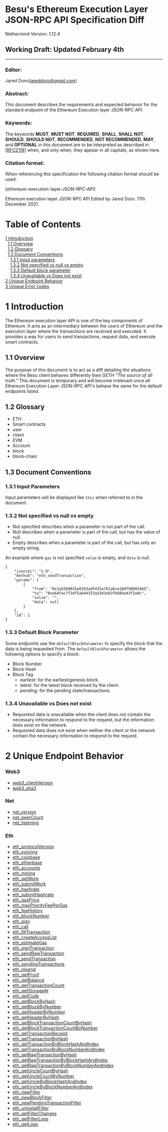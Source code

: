 # Besu's Ethereum Execution Layer JSON-RPC API Specification Diff
 Nethermind Version: 1.12.4
## Working Draft: Updated February 4th
---
### **Editor:**
Jared Doro(jareddoro@gmail.com)
### **Abstract:**
This document describes the requirements and expected behavior for the standard endpoint of the Ethereum Execution layer JSON-RPC API.
### **Keywords:**
The keywords **MUST**, **MUST NOT**, **REQUIRED**, **SHALL**, **SHALL NOT**, **SHOULD**, **SHOULD NOT**, **RECOMMENDED**, **NOT RECOMMENDED**, **MAY**, and **OPTIONAL** in this document are to be interpreted as described in [[RFC2119](http://www.ietf.org/rfc/rfc2119.txt)] when, and only when, they appear in all capitals, as shown here.

### **Citation format:**
When referencing this specification the following citation format should be used:

[ethereum-execution-layer-JSON-RPC-API]

Ethereum execution layer JSON-RPC API Edited by Jared Doro. 17th December 2021.
# Table of Contents
[1 Introduction](#1-introduction)\
&nbsp;&nbsp;[1.1 Overview](#11-overview)\
&nbsp;&nbsp;[1.2 Glossary](#12-glossary)\
&nbsp;&nbsp;[1.3 Document Conventions](#13-document-conventions)\
&nbsp;&nbsp;&nbsp;&nbsp;[1.3.1 Input parameters](#131-input-parameters)\
&nbsp;&nbsp;&nbsp;&nbsp;[1.3.2 Not specified vs null vs empty](#132-not-specified-vs-null-vs-empty)\
&nbsp;&nbsp;&nbsp;&nbsp;[1.3.3 Default block parameter](#133-default-block-parameter)\
&nbsp;&nbsp;&nbsp;&nbsp;[1.3.4 Unavailable vs Does not exist](#134-unavailable-vs-does-not-exist)\
[2 Unique Endpoint Behavior](#2-unique-endpoint-behavior)\
[3 Unique Error codes](#3-unique-error-codes)
# 1 Introduction 

The Ethereum execution layer API is one of the key components of Ethereum. It acts as an intermediary between the users of Ethereum and the execution layer where the transactions are received and executed. It provides a way for users to send transactions, request data, and execute smart contracts. 
## 1.1 Overview

The purpose of this document is to act as a diff detailing the situations where the Besu client behaves differently then GETH *"The source of all truth."* This document is temporary and will become irrelevant once all Ethereum Execution Layer JSON-RPC API's behave the same for the default endpoints listed.
## 1.2 Glossary
* ETH
* Smart contracts
* user
* client
* EVM
* Account
* block
* block-chain

## 1.3 Document Conventions
### 1.3.1 Input Parameters
Input parameters will be displayed like `this` when referred to in the document.
### 1.3.2 Not specified vs null vs empty
* Not specified describes when a parameter is not part of the call.
* Null describes when a parameter is part of the call, but has the value of null.
* Empty describes when a parameter is part of the call, but has only an empty string.

An example where `gas` is not specified `value` is empty, and `data` is null.
```
{
	"jsonrpc": "2.0",
	"method": "eth_sendTransaction",
	"params": [
		{
			"from": "0x3a5509015e0193adf435a761a6ce160f900034b5",
			"to": "0xe64fac7f3df5ab44333ad3d3eb3fb68be43f2e8c",
			"value": "",
			"data": null
		}
	],
	"id": 1
}
```
### 1.3.3 Default Block Parameter
Some endpoints use the `defaultBlockParameter` to specify the block that the data is being requested from.
The `defaultBlockParameter` allows the following options to specify a block:
* Block Number
* Block Hash
* Block Tag
  * earliest: for the earliest/genesis block.
  * latest: for the latest block received by the client.
  * pending: for the pending state/transactions.

### 1.3.4 Unavailable vs Does not exist
* Requested data is unavailable when the client does not contain the necessary information to respond to the request, but the information does exist on the network.
* Requested data does not exist when neither the client or the network contain the necessary information to respond to the request.
# 2 Unique Endpoint Behavior

### Web3
* <a href="#clientVersion">web3_clientVersion</a>
* <a href="#sha3">web3_sha3</a>
### Net
* <a href="#version">net_version</a>
* <a href="#peerCount">net_peerCount</a>
* <a href="#listening">net_listening</a>
### Eth
* <a href="#protocolVersion">eth_protocolVersion</a>
* <a href="#syncing">eth_syncing</a>
* <a href="#coinbase">eth_coinbase</a>
* <a href="#etherbase">eth_etherbase</a>
* <a href="#accounts">eth_accounts</a>
* <a href="#mining">eth_mining</a>
* <a href="#getWork">eth_getWork</a>
* <a href="#submitWork">eth_submitWork</a>
* <a href="#hashrate">eth_hashrate</a>
* <a href="#submitHashrate">eth_submitHashrate</a>
* <a href="#gasPrice">eth_gasPrice</a>
* <a href="#maxPriorityFeePerGas">eth_maxPriorityFeePerGas</a>
* <a href="#feeHistory">eth_feeHistory</a>
* <a href="#blockNumber">eth_blockNumber</a>
* <a href="#sign">eth_sign</a>
* <a href="#call">eth_call</a>
* <a href="#fillTransaction">eth_fillTransaction</a>
* <a href="#createAccessList">eth_createAccessList</a>
* <a href="#estimateGas">eth_estimateGas</a>
* <a href="#signTransaction">eth_signTransaction</a>
* <a href="#sendRawTransaction">eth_sendRawTransaction</a>
* <a href="#sendTransaction">eth_sendTransaction</a>
* <a href="#pendingTransactions">eth_pendingTransactions</a>
* <a href="#resend">eth_resend</a>
* <a href="#getProof">eth_getProof</a>
* <a href="#getBalance">eth_getBalance</a>
* <a href="#getTransactionCount">eth_getTransactionCount</a>
* <a href="#getStorageAt">eth_getStorageAt</a>
* <a href="#getCode">eth_getCode</a>
* <a href="#getBlockByHash">eth_getBlockByHash</a>
* <a href="#getBlockByNumber">eth_getBlockByNumber</a>
* <a href="#getHeaderByNumber">eth_getHeaderByNumber</a>
* <a href="#getHeaderByHash">eth_getHeaderByHash</a>
* <a href="#getBlockTransactionCountByHash">eth_getBlockTransactionCountByHash</a>
* <a href="#getBlockTransactionCountByNumber">eth_getBlockTransactionCountByNumber</a>
* <a href="#getTransactionReceipt">eth_getTransactionReceipt</a>
* <a href="#getTransactionByHash">eth_getTransactionByHash</a>
* <a href="#getTransactionByBlockHashAndIndex">eth_getTransactionByBlockHashAndIndex</a>
* <a href="#getTransactionByBlockNumberAndIndex">eth_getTransactionByBlockNumberAndIndex</a>
* <a href="#getRawTransactionByHash">eth_getRawTransactionByHash</a>
* <a href="#getRawTransactionByBlockHashAndIndex">eth_getRawTransactionByBlockHashAndIndex</a>
* <a href="#getRawTransactionByBlockNumberAndIndex">eth_getRawTransactionByBlockNumberAndIndex</a>
* <a href="#getUncleCountByHash">eth_getUncleCountByHash</a> 
* <a href="#getUncleCountByNumber">eth_getUncleCountByNumber</a>
* <a href="#getUncleByBlockHashAndIndex">eth_getUncleByBlockHashAndIndex</a> 
* <a href="#getUncleByBlockNumberAndIndex">eth_getUncleByBlockNumberAndIndex</a>
* <a href="#newFilter">eth_newFilter</a>
* <a href="#newBlockFilter">eth_newBlockFilter</a>
* <a href="#newPendingTransactionFilter">eth_newPendingTransactionFilter</a>
* <a href="#uninstallFilter">eth_uninstallFilter</a>
* <a href="#getFilterChanges">eth_getFilterChanges</a>
* <a href="#getFilterLogs">eth_getFilterLogs</a>
* <a href="#getLogs">eth_getLogs</a>